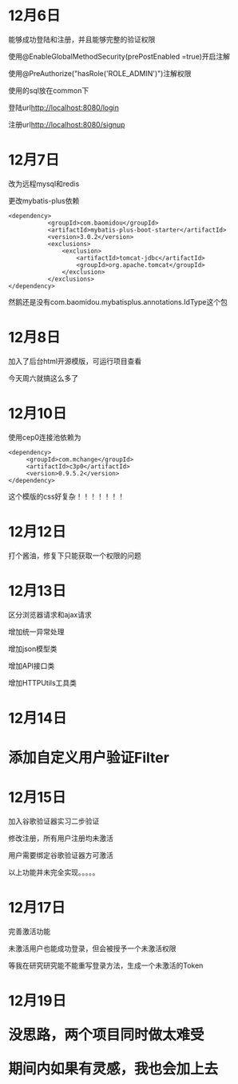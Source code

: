 <h1>12月6日</h1>
<p>能够成功登陆和注册，并且能够完整的验证权限</p>
<p>使用@EnableGlobalMethodSecurity(prePostEnabled =true)开启注解</p>
<p>使用@PreAuthorize("hasRole('ROLE_ADMIN')")注解权限</p>
<p>使用的sql放在common下</p>
<p>登陆url<a href="http://localhost:8080/login">http://localhost:8080/login</a></p>
<p>注册url<a href="http://localhost:8080/signup">http://localhost:8080/signup</a></p> 
<h1>12月7日</h1>
<p>改为远程mysql和redis</p>
<p>更改mybatis-plus依赖</p>

 ```
<dependency>
            <groupId>com.baomidou</groupId>
            <artifactId>mybatis-plus-boot-starter</artifactId>
            <version>3.0.2</version>
            <exclusions>
                <exclusion>
                    <artifactId>tomcat-jdbc</artifactId>
                    <groupId>org.apache.tomcat</groupId>
                </exclusion>
            </exclusions>
 </dependency>
 ```
 <p>然鹅还是没有com.baomidou.mybatisplus.annotations.IdType这个包</p>
 
 <h1>12月8日</h1>
 <p>加入了后台html开源模版，可运行项目查看</p>
 <p>今天周六就搞这么多了</p>
<h1>12月10日</h1>
<p>使用cep0连接池依赖为</p>

```
<dependency>
     <groupId>com.mchange</groupId>
     <artifactId>c3p0</artifactId>
     <version>0.9.5.2</version>
</dependency>
```
<p>这个模版的css好复杂！！！！！！！</p>
<h1>12月12日</h1>
<p>打个酱油，修复下只能获取一个权限的问题</p>
<h1>12月13日</h1>
<p>区分浏览器请求和ajax请求</p>
<p>增加统一异常处理</p>
<p>增加json模型类</p>
<p>增加API接口类</p>
<p>增加HTTPUtils工具类</p>
<h1>12月14日<h1>
<p>添加自定义用户验证Filter</p>
<h1>12月15日</h1>
<p>加入谷歌验证器实习二步验证</p>
<p>修改注册，所有用户注册均未激活</p>
<p>用户需要绑定谷歌验证器方可激活</p>
<p>以上功能并未完全实现。。。。。</p>
<h1>12月17日</h1>
<p>完善激活功能</p>
<p>未激活用户也能成功登录，但会被授予一个未激活权限</p>
<p>等我在研究研究能不能重写登录方法，生成一个未激活的Token</p>
<h1>12月19日
<p>没思路，两个项目同时做太难受
<p>期间内如果有灵感，我也会加上去
